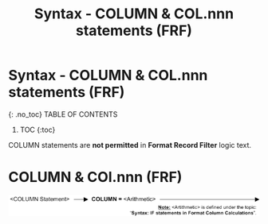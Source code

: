 ﻿---
layout: default
title: "Syntax - COLUMN & COL.nnn statements (FRF)"
parent: Syntax - Format Record Filter (FRF)
grand_parent: Workbench Logic Text Syntax Diagrams
nav_order: 2
---

# Syntax - COLUMN & COL.nnn statements (FRF)
{: .no_toc}
TABLE OF CONTENTS 
1. TOC
{:toc}  

 COLUMN statements are **not permitted** in **Format Record Filter** logic text.
 
  # COLUMN & COl.nnn (FRF)
 
![Function COLUMN FCC 1](../../images/LTS_COLUMN_3FCC_01.gif)

